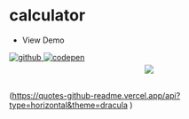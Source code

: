 # calculator
- View Demo


<a href="https://raw.githack.com/vishveshshivam/calculator/0090f0eb55039205b5424442f69f94fcafd7605e/index.html" target="_blank">
<img src=https://img.shields.io/badge/github-%2324292e.svg?&style=for-the-badge&logo=github&logoColor=white alt=github style="margin-bottom: 5px;" />
</a>
<a href="https://codepen.io/vishvesh_shivam/pen/JjeYBQz" target="_blank">
<img src=https://img.shields.io/badge/codepen-%23131417.svg?&style=for-the-badge&logo=codepen&logoColor=white alt=codepen style="margin-bottom: 5px;" />
</a>  
<div align="center">
            <a href="https://www.buymeacoffee.com/vishveshshivam" target="_blank" style="display: inline-block;">
                <img
                    src="https://img.shields.io/badge/Donate-Buy%20Me%20A%20Coffee-orange.svg?style=flat-square&logo=buymeacoffee" 
                    align="center"
                />
            </a></div>
            <br>
            
(https://quotes-github-readme.vercel.app/api?type=horizontal&theme=dracula )
